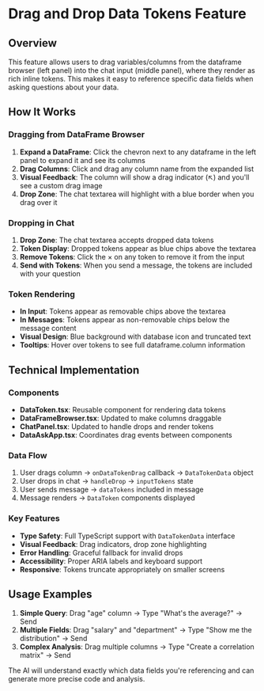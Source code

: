 # Drag and Drop Data Tokens Feature

## Overview

This feature allows users to drag variables/columns from the dataframe browser (left panel) into the chat input (middle panel), where they render as rich inline tokens. This makes it easy to reference specific data fields when asking questions about your data.

## How It Works

### Dragging from DataFrame Browser

1. **Expand a DataFrame**: Click the chevron next to any dataframe in the left panel to expand it and see its columns
2. **Drag Columns**: Click and drag any column name from the expanded list
3. **Visual Feedback**: The column will show a drag indicator (↖) and you'll see a custom drag image
4. **Drop Zone**: The chat textarea will highlight with a blue border when you drag over it

### Dropping in Chat

1. **Drop Zone**: The chat textarea accepts dropped data tokens
2. **Token Display**: Dropped tokens appear as blue chips above the textarea
3. **Remove Tokens**: Click the × on any token to remove it from the input
4. **Send with Tokens**: When you send a message, the tokens are included with your question

### Token Rendering

- **In Input**: Tokens appear as removable chips above the textarea
- **In Messages**: Tokens appear as non-removable chips below the message content
- **Visual Design**: Blue background with database icon and truncated text
- **Tooltips**: Hover over tokens to see full dataframe.column information

## Technical Implementation

### Components

- **DataToken.tsx**: Reusable component for rendering data tokens
- **DataFrameBrowser.tsx**: Updated to make columns draggable
- **ChatPanel.tsx**: Updated to handle drops and render tokens
- **DataAskApp.tsx**: Coordinates drag events between components

### Data Flow

1. User drags column → `onDataTokenDrag` callback → `DataTokenData` object
2. User drops in chat → `handleDrop` → `inputTokens` state
3. User sends message → `dataTokens` included in message
4. Message renders → `DataToken` components displayed

### Key Features

- **Type Safety**: Full TypeScript support with `DataTokenData` interface
- **Visual Feedback**: Drag indicators, drop zone highlighting
- **Error Handling**: Graceful fallback for invalid drops
- **Accessibility**: Proper ARIA labels and keyboard support
- **Responsive**: Tokens truncate appropriately on smaller screens

## Usage Examples

1. **Simple Query**: Drag "age" column → Type "What's the average?" → Send
2. **Multiple Fields**: Drag "salary" and "department" → Type "Show me the distribution" → Send
3. **Complex Analysis**: Drag multiple columns → Type "Create a correlation matrix" → Send

The AI will understand exactly which data fields you're referencing and can generate more precise code and analysis.
